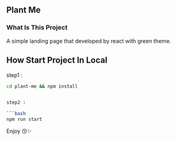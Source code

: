 ## Plant Me

### What Is This Project
A simple landing page that developed by react with green theme.

## How Start Project In Local

step1 :

```bash
cd plant-me && npm install


step2 :

```bash
npm run start
```

Enjoy 😚✨
